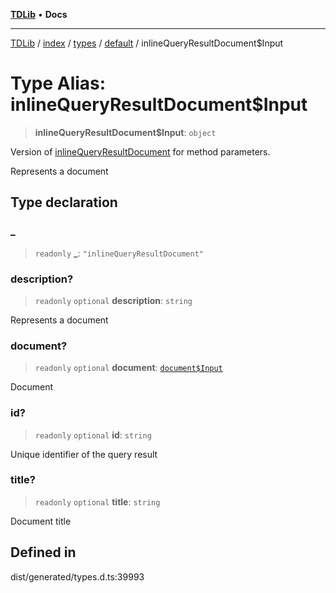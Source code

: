 [**TDLib**](../../../../../../README.md) • **Docs**

***

[TDLib](../../../../../../modules.md) / [index](../../../../../README.md) / [types](../../../README.md) / [default](../README.md) / inlineQueryResultDocument$Input

# Type Alias: inlineQueryResultDocument$Input

> **inlineQueryResultDocument$Input**: `object`

Version of [inlineQueryResultDocument](inlineQueryResultDocument.md) for method parameters.

Represents a document

## Type declaration

### \_

> `readonly` **\_**: `"inlineQueryResultDocument"`

### description?

> `readonly` `optional` **description**: `string`

Represents a document

### document?

> `readonly` `optional` **document**: [`document$Input`](document$Input.md)

Document

### id?

> `readonly` `optional` **id**: `string`

Unique identifier of the query result

### title?

> `readonly` `optional` **title**: `string`

Document title

## Defined in

dist/generated/types.d.ts:39993
